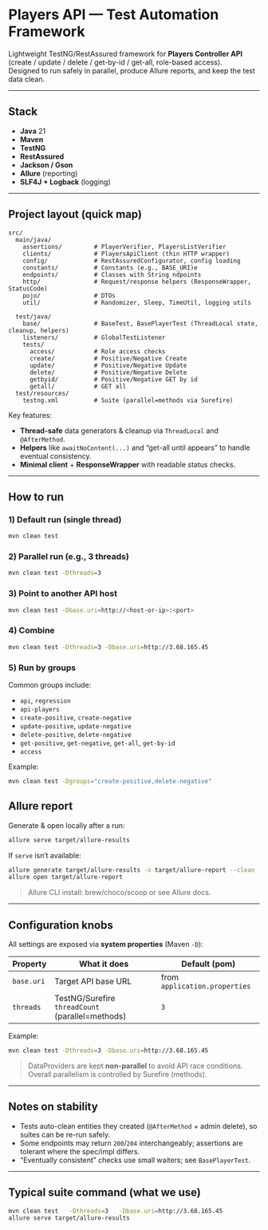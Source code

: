 # Players API — Test Automation Framework

Lightweight TestNG/RestAssured framework for **Players Controller API** (create / update / delete / get-by-id / get-all, role-based access).  
Designed to run safely in parallel, produce Allure reports, and keep the test data clean.

---

## Stack

- **Java** 21
- **Maven**
- **TestNG**
- **RestAssured**
- **Jackson / Gson**
- **Allure** (reporting)
- **SLF4J + Logback** (logging)

---

## Project layout (quick map)

```
src/
  main/java/
    assertions/         # PlayerVerifier, PlayersListVerifier
    clients/            # PlayersApiClient (thin HTTP wrapper)
    config/             # RestAssuredConfigurator, config loading
    constants/          # Constants (e.g., BASE_URI)e
    endpoints/          # Classes with String ndpoints 
    http/               # Request/response helpers (ResponseWrapper, StatusCode)
    pojo/               # DTOs
    util/               # Randomizer, Sleep, TimeUtil, logging utils

  test/java/
    base/               # BaseTest, BasePlayerTest (ThreadLocal state, cleanup, helpers)
    listeners/          # GlobalTestListener 
    tests/
      access/           # Role access checks
      create/           # Positive/Negative Create
      update/           # Positive/Negative Update
      delete/           # Positive/Negative Delete
      getbyid/          # Positive/Negative GET by id
      getall/           # GET all
  test/resources/
    testng.xml          # Suite (parallel=methods via Surefire)
```

Key features:
- **Thread-safe** data generators & cleanup via `ThreadLocal` and `@AfterMethod`.
- **Helpers** like `awaitNoContent(...)` and “get-all until appears” to handle eventual consistency.
- **Minimal client** + **ResponseWrapper** with readable status checks.

---

## How to run

### 1) Default run (single thread)
```bash
mvn clean test
```

### 2) Parallel run (e.g., 3 threads)
```bash
mvn clean test -Dthreads=3
```

### 3) Point to another API host
```bash
mvn clean test -Dbase.uri=http://<host-or-ip>:<port>
```

### 4) Combine
```bash
mvn clean test -Dthreads=3 -Dbase.uri=http://3.68.165.45
```

### 5) Run by groups
Common groups include:
- `api`, `regression`
- `api-players`
- `create-positive`, `create-negative`
- `update-positive`, `update-negative`
- `delete-positive`, `delete-negative`
- `get-positive`, `get-negative`, `get-all`, `get-by-id`
- `access`

Example:
```bash
mvn clean test -Dgroups="create-positive,delete-negative"
```

## Allure report

Generate & open locally after a run:

```bash
allure serve target/allure-results
```

If `serve` isn’t available:
```bash
allure generate target/allure-results -o target/allure-report --clean
allure open target/allure-report
```

> Allure CLI install: brew/choco/scoop or see Allure docs.

---

## Configuration knobs

All settings are exposed via **system properties** (Maven `-D`):

| Property      | What it does                                    | Default (pom)                 |
|---------------|--------------------------------------------------|-------------------------------|
| `base.uri`    | Target API base URL                              | from `application.properties` |
| `threads`     | TestNG/Surefire `threadCount` (parallel=methods) | `3`                           |

Example:
```bash
mvn clean test -Dthreads=3 -Dbase.uri=http://3.68.165.45
```

> DataProviders are kept **non-parallel** to avoid API race conditions. Overall parallelism is controlled by Surefire (methods).

---

## Notes on stability

- Tests auto-clean entities they created (`@AfterMethod` + admin delete), so suites can be re-run safely.
- Some endpoints may return `200`/`204` interchangeably; assertions are tolerant where the spec/impl differs.
- “Eventually consistent” checks use small waiters; see `BasePlayerTest`.

---

## Typical suite command (what we use)

```bash
mvn clean test   -Dthreads=3   -Dbase.uri=http://3.68.165.45
allure serve target/allure-results
```
